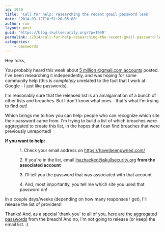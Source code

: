 ```yaml
---
id: 1949
title: 'Call for help: researching the recent gmail password leak'
date: '2014-09-12T10:51:28-05:00'
author: ron
layout: post
guid: 'https://blog.skullsecurity.org/?p=1949'
permalink: /2014/call-for-help-researching-the-recent-gmail-password-leak
categories:
    - passwords
---
```


Hey folks,

You probably heard this week about <a href='http://www.forbes.com/sites/kashmirhill/2014/09/11/google-says-not-to-worry-about-5-million-gmail-passwords-leaked/'>5 million @gmail.com accounts</a> posted. I've been researching it independently, and was hoping for some community help (this is <em>completely</em> unrelated to the fact that I work at Google - I just like passwords).

I'm reasonably sure that the released list is an amalgamation of a bunch of other lists and breaches. But I don't know what ones - that's what I'm trying to find out!

Which brings me to how you can help: people who can recognize which site their password came from. I'm trying to build a list of which breaches were aggregated to create this list, in the hopes that I can find breaches that were previously unreported!

<strong>If you want to help:</strong>

<ul>
  <ol>1. Check your email address on <a href='https://haveibeenpwned.com/'>https://haveibeenpwned.com/</a></ol>
  <ol>2. If you're in the list, email <a href='mailto:ihazhacked@skullsecurity.org'>ihazhacked@skullsecurity.org</a> <strong>from the associated account</strong></ol>
  <ol>3. I'll tell you the password that was associated with that account</ol>
  <ol>4. And, most importantly, you tell me which site you used that password on!</ol>
</ul>

In a couple days/weeks (depending on how many responses I get), I'll release the list of providers!

Thanks! And, as a special 'thank you' to all of you, <a href='https://downloads.skullsecurity.org/passwords/alleged-gmail-with-count.txt.bz2'>here are the aggregated passwords</a> from the breach! And no, I'm not going to release (or keep) the email list. :)